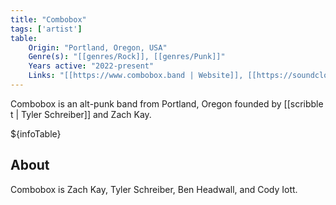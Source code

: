 ```yaml
---
title: "Combobox"
tags: ['artist']
table:
    Origin: "Portland, Oregon, USA"
    Genre(s): "[[genres/Rock]], [[genres/Punk]]"
    Years active: "2022-present"
    Links: "[[https://www.combobox.band | Website]], [[https://soundcloud.com/user-413903244-326605094 | SoundCloud]]"
---
```


Combobox is an alt-punk band from Portland, Oregon founded by [[scribble t | Tyler Schreiber]]
and Zach Kay.

${infoTable}

## About
Combobox is Zach Kay, Tyler Schreiber, Ben Headwall, and Cody Iott.